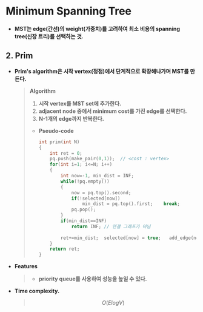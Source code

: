 # Minimum Spanning Tree

- **MST는 edge(간선)의 weight(가중치)를 고려하여 최소 비용의 spanning tree(신장 트리)를 선택하는 것.**

## 2. Prim 

- **Prim's algorithm은 시작 vertex(정점)에서 단계적으로 확장해나가며 MST를 만든다.**
  
  > **Algorithm**
  >
  > 1. **시작 vertex를 MST set에 추가한다.**
  > 2. **adjacent node 중에서 minimum cost를 가진 edge를 선택한다.**
  > 3. **N-1개의 edge까지 반복한다.**
  >
  > * **Pseudo-code**
  >
  >   ```c++
  >   int prim(int N)
  >   {
  >       int ret = 0;
  >       pq.push(make_pair(0,1));	// <cost : vertex>
  >       for(int i=1; i<=N; i++)
  >       {
  >           int now=-1, min_dist = INF;
  >           while(!pq.empty())
  >           {
  >               now = pq.top().second;
  >               if(!selected[now])
  >                   min_dist = pq.top().first;	break;
  >               pq.pop();
  >           }
  >           if(min_dist==INF) 
  >               return INF; // 연결 그래프가 아님
  >           
  >           ret+=min_dist;  selected[now] = true;   add_edge(now);
  >       }
  >       return ret;
  >   }
  >   ```
  
- **Features**

  > - **priority queue를 사용하여 성능을 높일 수 있다.**


- **Time complexity.**

  > $$
  >O(ElogV)
  > $$

